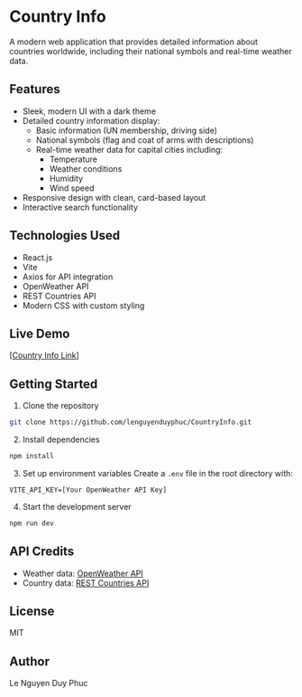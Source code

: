 # Country Info

A modern web application that provides detailed information about countries worldwide, including their national symbols and real-time weather data.

## Features
- Sleek, modern UI with a dark theme
- Detailed country information display:
  - Basic information (UN membership, driving side)
  - National symbols (flag and coat of arms with descriptions)
  - Real-time weather data for capital cities including:
    - Temperature
    - Weather conditions
    - Humidity
    - Wind speed
- Responsive design with clean, card-based layout
- Interactive search functionality

## Technologies Used
- React.js
- Vite
- Axios for API integration
- OpenWeather API
- REST Countries API
- Modern CSS with custom styling

## Live Demo
[[Country Info Link](https://lenguyenduyphuc.github.io/CountryInfo/)]

## Getting Started

1. Clone the repository
```bash
git clone https://github.com/lenguyenduyphuc/CountryInfo.git
```

2. Install dependencies
```bash
npm install
```

3. Set up environment variables
Create a `.env` file in the root directory with:
```env
VITE_API_KEY=[Your OpenWeather API Key]
```

4. Start the development server
```bash
npm run dev
```

## API Credits
- Weather data: [OpenWeather API](https://openweathermap.org/api)
- Country data: [REST Countries API](https://restcountries.com/)

## License
MIT

## Author
Le Nguyen Duy Phuc
